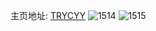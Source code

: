 主页地址: [TRYCYY](https://weibo.com/u/5315197761) 
![1514](https://wx4.sinaimg.cn/mw2000/005NI1K9gy1fox156gqqzj30np0hsabc.jpg) 
![1515](https://wx4.sinaimg.cn/mw2000/005NI1K9gy1fox157et2fj30hs0hsgmg.jpg) 
